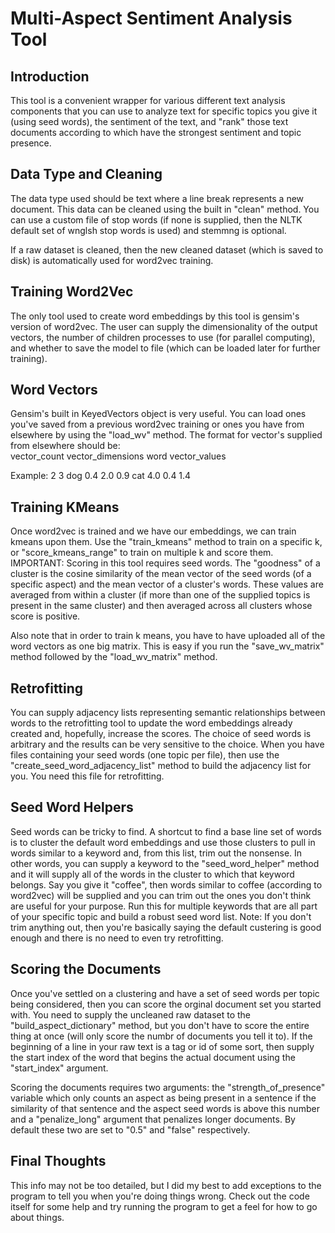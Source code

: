 <h1>Multi-Aspect Sentiment Analysis Tool</h1>
<h2>Introduction</h2>
<p>This tool is a convenient wrapper for various different text analysis components that you can use to analyze text for specific topics you give it (using seed words), the sentiment of the text, and "rank" those text documents according to which have the strongest sentiment and topic presence.</p>

<h2>Data Type and Cleaning</h2>
<p>The data type used should be text where a line break represents a new document. This data can be cleaned using the built in "clean" method. You can use a custom file of stop words (if none is supplied, then the NLTK default set of wnglsh stop words is used) and stemmng is optional.</p>

<p>If a raw dataset is cleaned, then the new cleaned dataset (which is saved to disk) is automatically used for word2vec training.</p>

<h2>Training Word2Vec</h2>
<p>The only tool used to create word embeddings by this tool is gensim's version of word2vec. The user can supply the dimensionality of the output vectors, the number of children processes to use (for parallel computing), and whether to save the model to file (which can be loaded later for further training).</p>

<h2>Word Vectors</h2>
<p>Gensim's built in KeyedVectors object is very useful. You can load ones you've saved from a previous word2vec training or ones you have from elsewhere by using the "load_wv" method. The format for vector's supplied from elsewhere should be:
<br>
	vector_count vector_dimensions
	word vector_values
</p>

<p>Example:
	2 3
	dog 0.4 2.0 0.9
	cat 4.0 0.4 1.4
</p>


<h2>Training KMeans</h2>
<p>Once word2vec is trained and we have our embeddings, we can train kmeans upon them. Use the "train_kmeans" method to train on a specific k, or "score_kmeans_range" to train on multiple k and score them. IMPORTANT: Scoring in this tool requires seed words. The "goodness" of a cluster is the cosine similarity of the mean vector of the seed words (of a specific aspect) and the mean vector of a cluster's words. These values are averaged from within a cluster (if more than one of the supplied topics is present in the same cluster) and then averaged across all clusters whose score is positive.</p>

<p>Also note that in order to train k means, you have to have uploaded all of the word vectors as one big matrix. This is easy if you run the "save_wv_matrix" method followed by the "load_wv_matrix" method.</p>

<h2>Retrofitting</h2>
<p>You can supply adjacency lists representing semantic relationships between words to the retrofitting tool to update the word embeddings already created and, hopefully, increase the scores. The choice of seed words is arbitrary and the results can be very sensitive to the choice. When you have files containing your seed words (one topic per file), then use the "create_seed_word_adjacency_list" method to build the adjacency list for you. You need this file for retrofitting.</p>

<h2>Seed Word Helpers</h2>
<p>Seed words can be tricky to find. A shortcut to find a base line set of words is to cluster the default word embeddings and use those clusters to pull in words similar to a keyword and, from this list, trim out the nonsense. In other words, you can supply a keyword to the "seed_word_helper" method and it will supply all of the words in the cluster to which that keyword belongs. Say you give it "coffee", then words similar to coffee (according to word2vec) will be supplied and you can trim out the ones you don't think are useful for your purpose. Run this for multiple keywords that are all part of your specific topic and build a robust seed word list. Note: If you don't trim anything out, then you're basically saying the default custering is good enough and there is no need to even try retrofitting.</p>

<h2>Scoring the Documents</h2>
<p>Once you've settled on a clustering and have a set of seed words per topic being considered, then you can score the orginal document set you started with. You need to supply the uncleaned raw dataset to the "build_aspect_dictionary" method, but you don't have to score the entire thing at once (will only score the numbr of documents you tell it to). If the beginning of a line in your raw text is a tag or id of some sort, then supply the start index of the word that begins the actual document using the "start_index" argument.</p>

<p>Scoring the documents requires two arguments: the "strength_of_presence" variable which only counts an aspect as being present in a sentence if the similarity of that sentence and the aspect seed words is above this number and a "penalize_long" argument that penalizes longer documents. By default these two are set to "0.5" and "false" respectively.

<h2>Final Thoughts</h2>
<p>This info may not be too detailed, but I did my best to add exceptions to the program to tell you when you're doing things wrong. Check out the code itself for some help and try running the program to get a feel for how to go about things.</p>